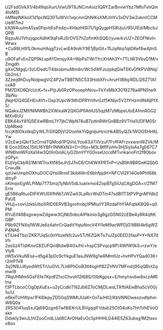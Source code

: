 U2FsdGVkX1/4b49qoXurUVwU9T6JNCmAoiz1QRYZarBvvwYbz7MfoTvhQm4IoMSl
nMNqINKkoX1d1pcNQ30TuWVc1xqcmnQhNiKsXMUInYv3xDV3w2ukmlCCMUe8f7mJ
kXjW4uulmA5ya0FqvbEsPxdzj+KHazHISI7U1gQygpHS8UjuU9SUlEd/MbcbJQPB
RqzuAU1VhzjqpoXdhK9qFoRJSrDVS7hZofmKhSQ6//yuw/kvUZ+ZEOFNivlnWrwx
+Cu99LH91L0kmuHAqgTzvLwiEA9nAiY9E1jBpGit+15JqiNrp1qtGKef8w4jtnSB
u9OFaFvEnZQP9kLspAYDmsjyXA+WpPaTWrTfrcXHAh3Y+7TLIW3VbvD1M/vZmgdh
gXxCMgqLr3zUDedUT4dxsbmuMm4n/Wc5dWFJszpkqGIeTEKvDfKPVi8Nq/Gb2mLl
3Zzeq9hDuyNidpwgVIZ4P2wTBBTN5C533HxbXFr+hruH189q/RDLl26Z71A1cxA9
PM7DXO6D/cUcK+fx+PtjiJb0RzOPooephNvu+FkYxMbX3019276a4PN5tw93lpNu
jNqHDQ4GEHEnAYt+Oxp3UpcW3tthDPRYrtIhrGzf5KNijv5V21YHzm9N4ljPfX5/
NQakxJZMf/NlMWBh2XWixaW2QXGiPflAhIUS5qzM7zMbpeUluEAfnnRGG2MXv8UU
EBK44vY81Q5EXwRBmL1Y7jbCWpN74uB7jotlnRWrGnBBz9VTHa1UDFM0SrUpMbed
fccjK6IOkxtkqDyWL7rSXQDjVl2OonhkYiQgnljuHcicHkAB5yQZk1WOG5HH6LYw
V2cEwziQkrf3zCrndTQMcdi1PQVoLYou63JiTlIVzuf7FvfFAFrzvxwsnWZVk/MB
Gon3SltoL15lILf6YBFr1NNKkN3+D+0fjx+M3LBtflFjvHv3Hj5iyIsAs7gE67C7
WN6hmWFoXa14w3Q0ln0oIALlyG2bmlYYG0vseUccdMTvnkanoFrt2f80bovzGPyn
EUjVpCkbRS1MrW7nxXtf8SeJhSJ7nC6/ChKWXPRTnP+UsB9h9BRGeKQSbGCrwu8k
qzUwUmphOXhuDOCQYsIiRrmF3kib69rrE6bhfpjdH+NFCVI2F14Ge9Ph168kdmyP
xKmqixEgWLPiMp7T7Smzj1yNbV5dLIuaiixmo4ZopBTg5iUqCAgDGA+r/ZfM7Erm
gE5B6qRtuoDlFKWU0XfhNt7JWZwlt3LpRcrWsDTm47sdBl1TStPVPgnMYdb2PaUE
VHJj+covUzkbUboXRID0ERVB3gvofmbj/lPMlu/IY3RzdaFhY1AFqtkK8Q9+q0PM
RYuEif46BxgxwywZdgww3CjNb5nbcAlPikinio3g8gzG5N02cEBe4y8R4qftKGBP
PBb9ZFNXq1WWJe6z4ahrCrQadVYqtuNncV4Yi1eM9acWPDjG1tB8I4k6gWZP4NA6
kTiUe4Tbz/ZKR7UqSc0nYbzeNfc2uv5T/f6ZQiKTs7vJZp0EED2fasP+Y+NX7dVh
2asSz4TldIKnvC8ZUFQinBtdwB4Ox/H/+hspC5Pvqcp9P/4WfW0kS+rzwY/eVlyR
nW5xVkuNEse+d5g43pDc9cYkguE1asJNW9g1wRMmtUz+hvHPxYQad036+r2mP1V8
3q2N9JJ6yodWtSTrUuGVL7Lh6PhDoB3tI4sgHf82ZVNV7MFnd/j95qQBvt2qmwI9
7RqUHMm5GsFEfe7KpdfZfxcChvxh12I68S/OIbKgpsx+E/hmyhsvbw8xcziMRtna
f3PTLbcoCOgDpXuEs+u2yCcdklTN2Jb6Z7oCMjDLwsLTKftlAEwBha5cV0Gj1o/U
o6keTUHWpsr1FK6lkpyZD5GqSWMtJUaK+OxTa/HIl2/KbVNNOwexzvdtphmW8Q0a
2RS3041uq5xJQj69Qzgn67wf8lEKrULBVgqqlFVdub25CtO4uKs7hh1VhEVoOskn
DdxkIy3wiJLhVZooCndLUaI8CArOHaEvOc5pHHHLG44lE5Z63ubsg1M2tssvx8on
